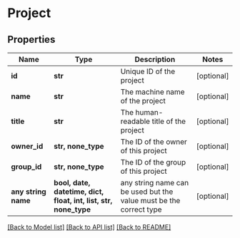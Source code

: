 # Project


## Properties
Name | Type | Description | Notes
------------ | ------------- | ------------- | -------------
**id** | **str** | Unique ID of the project | [optional] 
**name** | **str** | The machine name of the project | [optional] 
**title** | **str** | The human-readable title of the project | [optional] 
**owner_id** | **str, none_type** | The ID of the owner of this project | [optional] 
**group_id** | **str, none_type** | The ID of the group of this project | [optional] 
**any string name** | **bool, date, datetime, dict, float, int, list, str, none_type** | any string name can be used but the value must be the correct type | [optional]

[[Back to Model list]](../README.md#documentation-for-models) [[Back to API list]](../README.md#documentation-for-api-endpoints) [[Back to README]](../README.md)


